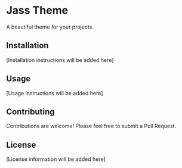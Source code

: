# Jass Theme

A beautiful theme for your projects.

## Installation

[Installation instructions will be added here]

## Usage

[Usage instructions will be added here]

## Contributing

Contributions are welcome! Please feel free to submit a Pull Request.

## License

[License information will be added here]